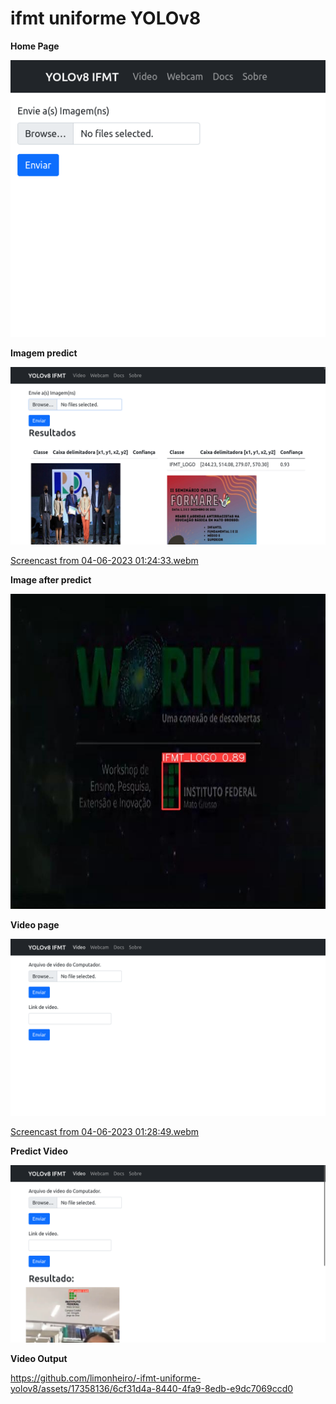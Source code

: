 # ifmt uniforme YOLOv8
**Home Page**

![Home Page, Navbar is YOLOv8, Video, Webcam, Docs, Sobre.](screenshot/01-Home.png "Home Page")

**Imagem predict**

![Same Home Page, but after run predict imagens](screenshot/02-Predict-input-imagens.png "Imagens Predict")

[Screencast from 04-06-2023 01:24:33.webm](https://github.com/limonheiro/-ifmt-uniforme-yolov8/assets/17358136/c6581074-8cb6-45ce-91cc-2d0ee62ec216)

**Image after predict**

![image0.jpg](screenshot%2Fimage0.jpg)

**Video page**

![Video Page](screenshot/03-Video-Predict-Page.png "Video Page")

[Screencast from 04-06-2023 01:28:49.webm](https://github.com/limonheiro/-ifmt-uniforme-yolov8/assets/17358136/3a7c1b63-ef62-4d6e-b5af-f7e152d3e5b6)


**Predict Video**

![Video Page](screenshot/04-Predict-input-video-by-YouTube-link.png "Video Page")



**Video Output**

https://github.com/limonheiro/-ifmt-uniforme-yolov8/assets/17358136/6cf31d4a-8440-4fa9-8edb-e9dc7069ccd0




